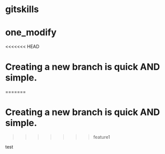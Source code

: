 # gitskills
# one_modify
<<<<<<< HEAD
# Creating a new branch is quick AND simple.
=======
# Creating a new branch is quick AND simple.
>>>>>>> feature1

test
